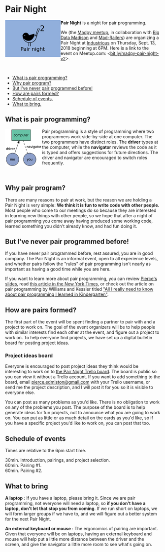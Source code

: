# Pair Night

<img src="https://github.com/madison-python/pair-night/raw/master/logo.png" align="left" width="180">

**Pair Night** is a night for pair programming.

We (the [Madpy meetup](https://meetup.com/MadPython/), in collaboration with [Big Data Madison](https://meetup.com/BigDataMadison) and [Mad-Railers](https://www.meetup.com/Mad-Railers/)) are organizing a Pair Night at [Industrious](https://www.industriousoffice.com/) on Thursday, Sept. 13, 2018 beginning at 6PM. Here is a link to the event on Meetup.com: <[bit.ly/madpy-pair-night-v2](https://bit.ly/madpy-pair-night-v2)>.

<br>

- [What is pair programming?](#what-is-pair-programming)
- [Why pair program?](#why-pair-program)
- [But I've never pair programmed before!](#but-ive-never-pair-programmed-before)
- [How are pairs formed?](#how-are-pairs-formed)
- [Schedule of events.](#schedule-of-events)
- [What to bring.](#what-to-bring)

## What is pair programming?

<img src="https://github.com/madison-python/pair-night/raw/master/img/pair-programming.png" align="left" width="120">

Pair programming is a style of programming where two programmers work side-by-side at one computer. The two programmers have distinct roles. The **driver** types at the computer, while the **navigator** reviews the code as it is typed and offers suggestions for future directions. The driver and navigator are encouraged to switch roles frequently.

<br>

## Why pair program?

There are many reasons to pair at work, but the reason we are holding a Pair Night is very simple: **We think it is fun to write code with other people.** Most people who come to our meetings do so because they are interested in learning new things with other people, so we hope that after a night of pair programming you come away having produced some working code, learned something you didn't already know, and had fun doing it.

## But I've never pair programmed before!

If you have never pair programmed before, rest assured, you are in good company. The Pair Night is an informal event, open to all experience levels, and whether pairs follow the "rules" of pair programming isn't nearly as important as having a good time while you are here.

If you want to learn more about pair programming, you can review [Pierce's slides](slides.pdf), read [this article in the New York Times](https://www.nytimes.com/2009/09/20/jobs/20pre.html), or check out the article on pair programming by Williams and Kessler titled ["All I really need to know about pair programming I learned in Kindergarten"](articles/williams-kessler-2000-all-i-need.pdf).

## How are pairs formed?

The first part of the event will be spent finding a partner to pair with and a project to work on. The goal of the event organizers will be to help people with similar interests find each other at the event, and figure out a project to work on. To help everyone find projects, we have set up a digital bulletin board for posting project ideas.

### Project ideas board

Everyone is encouraged to post project ideas they think would be interesting to work on to [the Pair Night Trello board](https://trello.com/b/LwQCJ5cZ/pair-night). The board is public so you can view it without a Trello account. If you want to add something to the board, email <pierce.edmiston@gmail.com> with your Trello username, or send me the project description, and I will post it for you so it is visible to everyone else.

You can post as many problems as you'd like. There is no obligation to work on any of the problems you post. The purpose of the board is to help generate ideas for fun projects, not to announce what you are going to work on. You can put as little or as much detail on the cards as you'd like, so if you have a specific project you'd like to work on, you can post that too.

## Schedule of events

Times are relative to the 6pm start time.

30min. Introduction, pairings, and project selection.  
60min. Pairing #1.   
60min. Pairing #2.

## What to bring

**A laptop**
:   If you have a laptop, please bring it. Since we are pair programming, not everyone will need a laptop, so **if you don't have a laptop, don't let that stop you from coming**. If we run short on laptops, we will form larger groups if we have to, and we will figure out a better system for the next Pair Night.

**An external keyboard or mouse**
:   The ergonomics of pairing are important. Given that everyone will be on laptops, having an external keyboard and mouse will help put a little more distance between the driver and the screen, and give the navigator a little more room to see what's going on.

